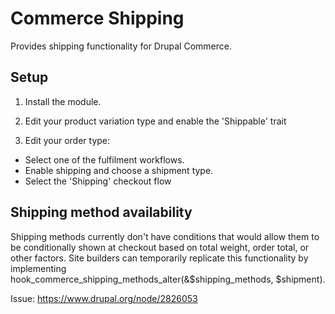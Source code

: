 Commerce Shipping
=================

Provides shipping functionality for Drupal Commerce.

## Setup

1. Install the module.

2. Edit your product variation type and enable the 'Shippable' trait

3. Edit your order type:
  - Select one of the fulfilment workflows.
  - Enable shipping and choose a shipment type.
  - Select the 'Shipping' checkout flow

## Shipping method availability

Shipping methods currently don't have conditions that would allow them to be conditionally
shown at checkout based on total weight, order total, or other factors.
Site builders can temporarily replicate this functionality by implementing
hook_commerce_shipping_methods_alter(&$shipping_methods, $shipment).

Issue: https://www.drupal.org/node/2826053
